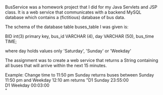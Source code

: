 BusService was a homework project that I did for my Java Servlets and JSP class. It is a web service that communicates with a backend MySQL database which contains a (fictitious) database of bus data.

The schema of the database table buses_table I was given is:
 
BID int(3) primary key,
bus_id VARCHAR (4),
day VARCHAR (50),
bus_time TIME;

where day holds values only 'Saturday', 'Sunday' or 'Weekday'


The assignment was to create a web service that returns a String containing all buses that will arrive within the next 15 minutes.

Example: 
Change time to 11:50 pm Sunday
returns buses between Sunday 11:50 pm and Weekday 12:10 am
returns "D1 Sunday 23:55:00 <br />D1 Weekday 00:03:00 <br />"